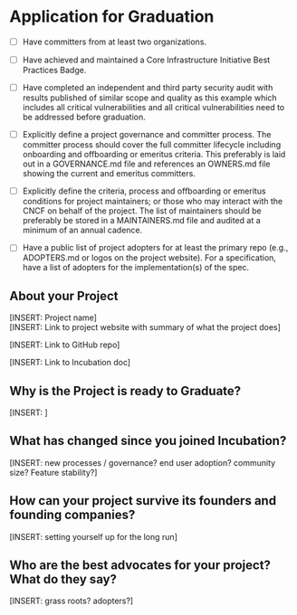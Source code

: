 # Application for Graduation
- [ ] Have committers from at least two organizations.
- [ ] Have achieved and maintained a Core Infrastructure Initiative Best Practices Badge.
- [ ] Have completed an independent and third party security audit with results published of similar scope and quality as this example which includes all critical vulnerabilities and all critical vulnerabilities need to be addressed before graduation.
- [ ] Explicitly define a project governance and committer process. The committer process should cover the full committer lifecycle including onboarding and offboarding or emeritus criteria. This preferably is laid out in a GOVERNANCE.md file and references an OWNERS.md file showing the current and emeritus committers.
- [ ] Explicitly define the criteria, process and offboarding or emeritus conditions for project maintainers; or those who may interact with the CNCF on behalf of the project. The list of maintainers should be preferably be stored in a MAINTAINERS.md file and audited at a minimum of an annual cadence.
- [ ] Have a public list of project adopters for at least the primary repo (e.g., ADOPTERS.md or logos on the project website). For a specification, have a list of adopters for the implementation(s) of the spec.


## About your Project

\[INSERT: Project name]
\
[INSERT: Link to project website with summary of what the project does] 

[INSERT: Link to GitHub repo] 

[INSERT: Link to Incubation doc]

## Why is the Project is ready to Graduate? 

\[INSERT: ]

## What has changed since you joined Incubation? 

\[INSERT: new processes / governance? end user adoption? community size? Feature stability?]

## How can your project survive its founders and founding companies?

\[INSERT: setting yourself up for the long run\]

## Who are the best advocates for your project? What do they say?

\[INSERT: grass roots? adopters?\]

